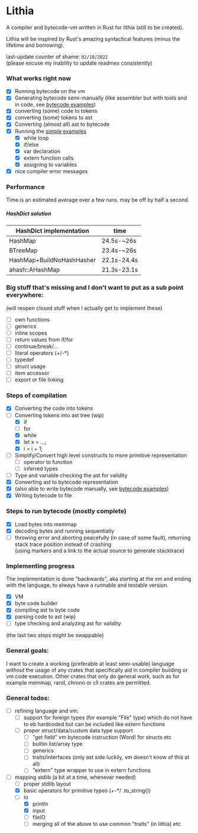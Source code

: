# Lithia 
A compiler and bytecode-vm written in Rust for lithia (still to be created).

Lithia will be inspired by Rust's amazing syntactical features (minus the lifetime and borrowing).

last-update counter of shame: `02/10/2022`<br>
(please excuse my inability to update readmes consistently)

### What works right now
- [x] Running bytecode on the vm
- [x] Generating bytecode semi-manually (like assembler but with tools and in code, see [bytecode examples](src/bytecode_examples))
- [x] converting (some) code to tokens
- [x] converting (some) tokens to ast
- [x] Converting (almost all) ast to bytecode
- [x] Running the [simple examples](src/codegen_examples/code/v1)
  - [x] while loop
  - [x] if/else
  - [x] var declaration
  - [x] extern function calls
  - [x] assigning to variables
- [x] nice compiler error messages

### Performance
Time is an estimated average over a few runs. may be off by half a second.

##### HashDict solution

| HashDict implementation   | time        |
|---------------------------|-------------|
| HashMap                   | 24.5s-~26s  |
| BTreeMap                  | 23.4s-~26s  |
| HashMap+BuildNoHashHasher | 22.1s-24.4s |
| ahash::AHashMap           | 21.3s-23.1s |



### Big stuff that's missing and I don't want to put as a sub point everywhere:
(will reopen closed stuff when I actually get to implement these)
- [ ] own functions
- [ ] generics
- [ ] inline scopes
- [ ] return values from if/for
- [ ] continue/break/...
- [ ] literal operators (+/-*)
- [ ] typedef
- [ ] struct usage
- [ ] item accessor
- [ ] export or file linking

### Steps of compilation
- [x] Converting the code into tokens
- [ ] Converting tokens into ast tree (wip)
  - [x] if
  - [ ] for
  - [x] while
  - [x] let x = ...;
  - [x] i = i + 1;
- [ ] Simplify/Convert high level constructs to more primitive representation
  - [ ] operator to function
  - [ ] inferred types
- [ ] Type and variable checking the ast for validity
- [x] Converting ast to bytecode representation
- [x] (also able to write bytecode manually, see [bytecode examples](src/bytecode_examples))
- [x] Writing bytecode to file

### Steps to run bytecode (mostly complete)
- [x] Load bytes into memmap
- [x] decoding bytes and running sequentially
- [ ] throwing error and aborting peacefully (in case of some fault), returning stack trace position instead of crashing <br>
  (using markers and a link to the actual source to generate stacktrace)

### Implementing progress
The implementation is done "backwards", aka starting at the vm and ending with the language,
to always have a runnable and testable version.
- [x] VM 
- [x] byte code builder
- [x] compiling ast to byte code
- [x] parsing code to ast (wip)
- [ ] type checking and analyzing ast for validity

(the last two steps might be swappable)

### General goals:
I want to create a working (preferable at least semi-usable) language *without* the usage of 
any crates that specifically aid in compiler building or vm code execution. Other crates that only do 
general work, such as for example memmap, rand, chrono or cli crates are permitted.

### General todos:
- [ ] refining language and vm:
  - [ ] support for foreign types (for example "File" type) which do not have to eb hardcoded but can be included like extern functions
  - [ ] proper struct/data/custom data type support 
    - [ ] "get field" vm bytecode instruction (Word) for structs etc
    - [ ] builtin list/array type
    - [ ] generics
    - [ ] traits/interfaces (only ast side luckily, vm doesn't know of this at all)
    - [ ] "extern" type wrapper to use in extern functions
- [ ] mapping stdlib (a bit at a time, whenever needed)
  - [ ] proper stdlib layout 
  - [x] basic operators for primitive types (+-*/ .to_string())
  - [ ] io
    - [x] println
    - [x] input
    - [ ] fileIO
    - [ ] merging all of the above to use common "traits" (in lithia) etc